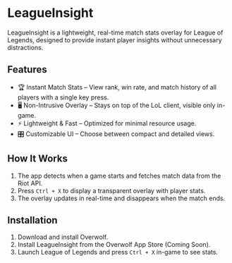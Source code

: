 # LeagueInsight  

LeagueInsight is a lightweight, real-time match stats overlay for League of Legends, designed to provide instant player insights without unnecessary distractions.  

## Features  
- 🏆 Instant Match Stats – View rank, win rate, and match history of all players with a single key press.  
- 🖥️ Non-Intrusive Overlay – Stays on top of the LoL client, visible only in-game.  
- ⚡ Lightweight & Fast – Optimized for minimal resource usage.  
- 🎛️ Customizable UI – Choose between compact and detailed views.  

## How It Works  
1. The app detects when a game starts and fetches match data from the Riot API.  
2. Press `Ctrl + X` to display a transparent overlay with player stats.  
3. The overlay updates in real-time and disappears when the match ends.  

## Installation  
1. Download and install Overwolf.  
2. Install LeagueInsight from the Overwolf App Store (Coming Soon).  
3. Launch League of Legends and press `Ctrl + X` in-game to see stats.  

